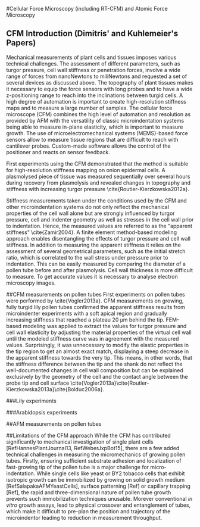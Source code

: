 #Cellular Force Microscopy (including RT-CFM) and Atomic Force Microscopy

## CFM Introduction (Dimitris' and Kuhlemeier's Papers) ##

Mechanical measurements of plant cells and tissues imposes  various technical challenges. The assessment of different parameters, such as turgor pressure, cell wall stiffness or penetration forces, involve a wide range of forces from nanoNewtons to miliNewtons and requested a set of  several devices as discussed above. The topography of plant tissues makes it necessary to equip the force sensors with long probes and to have a wide z-positioning range to reach into the inclinations between turgid cells. A high degree of automation is important to create high-resolution stiffness maps and to measure a large number of samples. The cellular force microscope (CFM) combines the high level of automation and resolution as provided by AFM with the versatility of classic microindentation systems being able to measure in-plane elasticity, which is important to measure growth. The use of microelectromechanical systems (MEMS)-based force sensors allow to measure tissue regions that are difficult to reach with cantilever probes. Custom-made software allows the control of the positioner and reacts on sensor feedback.

First experiments using the CFM demonstrated that the method is suitable for high-resolution stiffness mapping on onion epidermal cells. A plasmolysed piece of tissue was measured sequentially over several hours during recovery from plasmolysis and revealed changes in topography and stiffness with increasing turgor pressure \cite{Routier-Kierzkowska2012a}.

Stiffness measurements taken under the conditions used by the CFM and other microindentation systems do not only reflect the mechanical properties of the cell wall alone but are strongly influenced by turgor pressure, cell and indenter geometry as well as stresses in the cell wall prior to indentation. Hence, the measured values are referred to as the "apparent stiffness" \cite{Zamir2004}. A finite element method-based modeling approach enables disentangling the effects of turgor pressure and cell wall stiffness. In addition to measuring the apparent stiffness it relies on the assessment of several geometrical parameters, such as the initial stretch ratio, which is correlated to the wall stress under pressure prior to indentation. This can be easily measured by comparing the diameter of a pollen tube before and after plasmolysis. Cell wall thickness is more difficult to measure. To get accurate values it is necessary to analyse electron microscopy images.

##CFM measurements on pollen tubes
First experiments on pollen tubes were performed by \cite{Vogler2013a}. CFM measurements on growing, fully turgid lily pollen tubes confirmed the apparent stiffness results from microindenter experiments with a soft apical region and gradually increasing stiffness that reached a plateau 20 µm behind the tip. FEM-based modeling was applied to extract the values for turgor pressure and cell wall elasticity by adjusting the material properties of the virtual cell wall until the modeled stiffness curve was in agreement with the measured values. Surprisingly, it was unnecessary to modify the elastic properties in the tip region to get an almost exact match, displaying a steep decrease in the apparent stiffness towards the very tip. This means, in other words, that the stiffness difference between the tip and the shank do not reflect the well-documented changes in cell wall composition but can be explained exclusively by the geometry of the cell and the contact angle between the probe tip and cell surface \cite{Vogler2013a}\cite{Routier-Kierzkowska2013a}\cite{Bolduc2006a}.

###Lily experiments

###Arabidopsis experiments

##AFM measurements on pollen tubes

##Limitations of the CFM approach
While the CFM has contributed significantly to mechanical investigation of single plant cells [RefHannesPlantJournal13, RefWeberJxpBot15], there are a few added technical challenges in measuring the micromechanics of growing pollen tubes. Firstly, ensuring sufficient substrate adhesion and localization of fast-growing tip of the pollen tube is a major challenge for micro-indentation. While single cells like yeast or BY2 tobacco cells that exhibit isotropic growth can be immobilized by growing on solid growth medium [RefSalapakaAFMYeastCells], surface patterning [Ref]  or capillary trapping [Ref], the rapid and three-dimensional nature of pollen tube growth prevents such immobilization techniques unusable. Morever conventional _in vitro_ growth assays, lead to physical crossover and entanglement of tubes, which make it difficult to pre-plan the position and trajectory of the microindentor leading to reduction in measurement throughput.